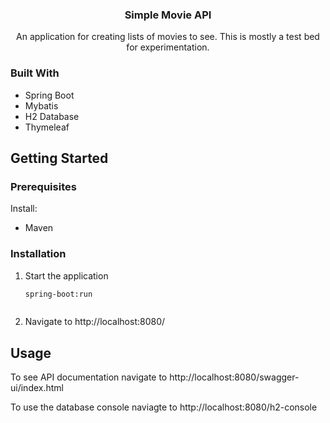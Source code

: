 <div align="center">
  <h3 align="center">Simple Movie API</h3>
  <p align="center">
    An application for creating lists of movies to see. This is mostly a test bed for experimentation.
  </p>
</div>


### Built With

* Spring Boot
* Mybatis
* H2 Database
* Thymeleaf


## Getting Started


### Prerequisites

Install:
* Maven


### Installation

1. Start the application
   ```sh
   spring-boot:run
   ```
   ```
2. Navigate to http://localhost:8080/




<!-- USAGE EXAMPLES -->
## Usage

To see API documentation navigate to http://localhost:8080/swagger-ui/index.html

To use the database console naviagte to http://localhost:8080/h2-console